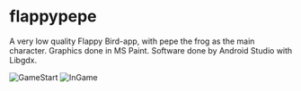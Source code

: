 # flappypepe
A very low quality Flappy Bird-app, with pepe the frog as the main character. Graphics done in MS Paint. Software done by Android Studio with Libgdx.


![GameStart](https://github.com/krissaberg/flappypepe/tree/master/android/assets/Screenshot_20180608-112610.png)
![InGame](https://github.com/krissaberg/flappypepe/tree/master/android/assets/Screenshot_20180608-112630.png)


